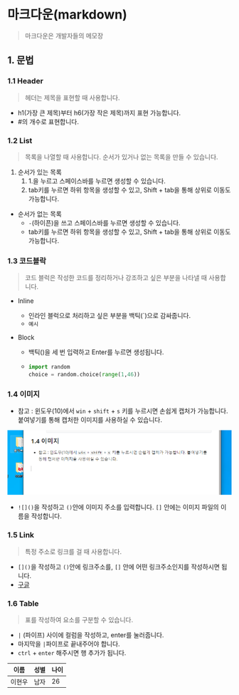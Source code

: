 # 마크다운(markdown)

> 마크다운은 개발자들의 메모장



## 1. 문법

### 1.1 Header

> 헤더는 제목을 표현할 때 사용합니다.

- h1(가장 큰 제목)부터 h6(가장 작은 제목)까지 표현 가능합니다.
- #의 개수로 표현합니다.

### 1.2 List

> 목록을 나열할 때 사용합니다. 순서가 있거나 없는 목록을 만들 수 있습니다.

1. 순서가 있는 목록
   1. 1.을 누르고 스페이스바를 누르면 생성할 수 있습니다.
   2. tab키를 누르면 하위 항목을 생성할 수 있고, Shift + tab을 통해 상위로 이동도 가능합니다.

- 순서가 없는 목록
  - `-`(하이픈)을 쓰고 스페이스바를 누르면 생성할 수 있습니다.
  - tab키를 누르면 하위 항목을 생성할 수 있고, Shift + tab을 통해 상위로 이동도 가능합니다.

### 1.3 코드블락

> 코드 블럭은 작성한 코드를 정리하거나 강조하고 싶은 부분을 나타낼 때 사용합니다.

- Inline

  - 인라인 블럭으로 처리하고 싶은 부분을 백틱(`)으로 감싸줍니다.
  - `예시`

- Block

  - 백틱()을 세 번 입력하고 Enter를 누르면 생성됩니다.

  - ```python
    import random
    choice = random.choice(range(1,46))
    ```

### 1.4 이미지

- 참고 : 윈도우(10)에서 `win` + `shift` + `s` 키를 누르시면 손쉽게 캡처가 가능합니다. 붙여넣기를 통해 캡처한 이미지를 사용하실 수 있습니다.

![image-20200717112244638](마크다운(markdown).assets/image-20200717112244638.png)

- `![]()`을 작성하고 `()`안에 이미지 주소를 입력합니다. `[]` 안에는 이미지 파일의 이름을 작성합니다.

### 1.5 Link

> 특정 주소로 링크를 걸 때 사용합니다.

- `[]()`을 작성하고 `()`안에 링크주소를, `[]` 안에 어떤 링크주소인지를 작성하시면 됩니다.
- [구글](www.google.com)

### 1.6 Table

> 표를 작성하여 요소를 구분할 수 있습니다.

- `|` (파이프) 사이에 컬럼을 작성하고, enter를 눌러줍니다.
- 마지막을 `|`파이프로 끝내주어야 합니다.
- `ctrl` + `enter` 해주시면 행 추가가 됩니다.

| 이름   | 성별 | 나이 |
| ------ | ---- | ---- |
| 이현우 | 남자 | 26   |
